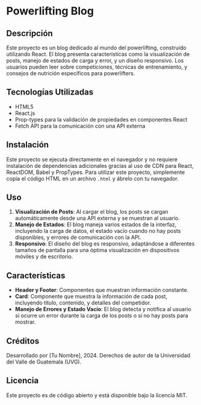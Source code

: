 # Powerlifting Blog

## Descripción

Este proyecto es un blog dedicado al mundo del powerlifting, construido utilizando React. El blog presenta características como la visualización de posts, manejo de estados de carga y error, y un diseño responsivo. Los usuarios pueden leer sobre competiciones, técnicas de entrenamiento, y consejos de nutrición específicos para powerlifters.

## Tecnologías Utilizadas

- HTML5
- React.js
- Prop-types para la validación de propiedades en componentes React
- Fetch API para la comunicación con una API externa

## Instalación

Este proyecto se ejecuta directamente en el navegador y no requiere instalación de dependencias adicionales gracias al uso de CDN para React, ReactDOM, Babel y PropTypes. Para utilizar este proyecto, simplemente copia el código HTML en un archivo `.html` y ábrelo con tu navegador.

## Uso

1. **Visualización de Posts**: Al cargar el blog, los posts se cargan automáticamente desde una API externa y se muestran al usuario.
2. **Manejo de Estados**: El blog maneja varios estados de la interfaz, incluyendo la carga de datos, el estado vacío cuando no hay posts disponibles, y errores de comunicación con la API.
3. **Responsivo**: El diseño del blog es responsivo, adaptándose a diferentes tamaños de pantalla para una óptima visualización en dispositivos móviles y de escritorio.

## Características

- **Header y Footer**: Componentes que muestran información constante.
- **Card**: Componente que muestra la información de cada post, incluyendo título, contenido, y detalles del competidor.
- **Manejo de Errores y Estado Vacío**: El blog detecta y notifica al usuario si ocurre un error durante la carga de los posts o si no hay posts para mostrar.

## Créditos

Desarrollado por [Tu Nombre], 2024. Derechos de autor de la Universidad del Valle de Guatemala (UVG).

## Licencia

Este proyecto es de código abierto y está disponible bajo la licencia MIT.
